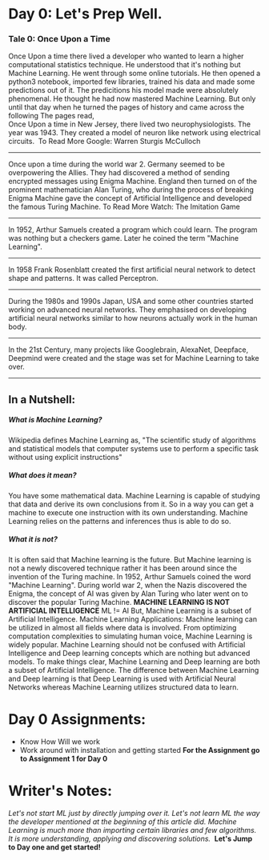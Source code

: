 # Day 0: Let's Prep Well.
### Tale 0: Once Upon a Time
Once Upon a time there lived a developer who wanted to learn a higher computational statistics technique. He understood that it's nothing but Machine Learning. He went through some online tutorials. He then opened a python3 notebook, imported few libraries, trained his data and made some predictions out of it. The predicitions his model made were absolutely phenomenal. He thought he had now mastered Machine Learning. But only until that day when he turned the pages of history and came across the following
The pages read, <BR>
Once Upon a time in New Jersey, there lived two neurophysiologists. The year was 1943. They created a model of neuron like network using electrical circuits. 
To Read More Google: Warren Sturgis McCulloch
<hr width=100%>
Once upon a time during the world war 2. Germany seemed to be overpowering the Allies. They had discovered a method of sending encrypted messages using Enigma Machine. England then turned on of the prominent mathematician Alan Turing, who during the process of breaking Enigma Machine gave the concept of Artificial Intelligence and developed the famous Turing Machine.
To Read More Watch: The Imitation Game
<hr width=100%>
In 1952, Arthur Samuels created a program which could learn. The program was nothing but a checkers game. Later he coined the term "Machine Learning".
<hr width=100%>
In 1958 Frank Rosenblatt created the first artificial neural network to detect shape and patterns. It was called Perceptron.
<hr width=100%>
During the 1980s and 1990s Japan, USA and some other countries started working on advanced neural networks. They emphasised on developing artificial neural networks similar to how neurons actually work in the human body.
<hr width=100%>
In the 21st Century, many projects like Googlebrain, AlexaNet, Deepface, Deepmind were created and the stage was set for Machine Learning to take over.
<hr width=100%>

## In a Nutshell:
##### What is Machine Learning?
Wikipedia defines Machine Learning as,
"The scientific study of algorithms and statistical models that computer systems use to perform a specific task without using explicit instructions"
##### What does it mean?
You have some mathematical data. Machine Learning is capable of studying that data and derive its own conclusions from it. So in a way you can get a machine to execute one instruction with its own understanding. Machine Learning relies on the patterns and inferences thus is able to do so.
##### What it is not?
It is often said that Machine learning is the future. But Machine learning is not a newly discovered technique rather it has been around since the invention of the Turing machine. In 1952, Arthur Samuels coined the word "Machine Learning". During world war 2, when the Nazis discovered the Enigma, the concept of AI was given by Alan Turing who later went on to discover the popular Turing Machine.
<B>MACHINE LEARNING IS NOT ARTIFICIAL INTELLIGENCE</B>
ML != AI
But, Machine Learning is a subset of Artificial Intelligence.
Machine Learning Applications:
Machine learning can be utilized in almost all fields where data is involved. From optimizing computation complexities to simulating human voice, Machine Learning is widely popular. Machine Learning should not be confused with Artificial Intelligence and Deep learning concepts which are nothing but advanced models. To make things clear, Machine Learning and Deep learning are both a subset of Artificial Intelligence. The difference between Machine Learning and Deep learning is that Deep Learning is used with Artificial Neural Networks whereas Machine Learning utilizes structured data to learn.

# Day 0 Assignments:
* Know How Will we work
* Work around with installation and getting started
<B> For the Assignment go to Assignment 1 for Day 0 </b>
# Writer's Notes:
<i>Let's not start ML just by directly jumping over it. Let's not learn ML the way the developer mentioned at the beginning of this article did. Machine Learning is much more than importing certain libraries and few algorithms. It is more understanding, applying and discovering solutions. </i>
<strong>Let's Jump to Day one and get started!</strong>
